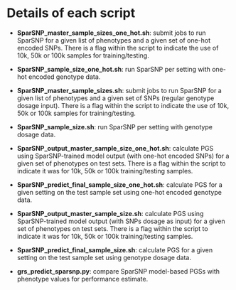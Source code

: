 # Details of each script

- **SparSNP_master_sample_sizes_one_hot.sh**: submit jobs to run SparSNP for a given list of phenotypes and a given set of one-hot encoded SNPs. There is a flag within the script to indicate the use of 10k, 50k or 100k samples for training/testing. 

- **SparSNP_sample_size_one_hot.sh**: run SparSNP per setting with one-hot encoded genotype data.

- **SparSNP_master_sample_sizes.sh**: submit jobs to run SparSNP for a given list of phenotypes and a given set of SNPs (regular genotype dosage input). There is a flag within the script to indicate the use of 10k, 50k or 100k samples for training/testing. 

- **SparSNP_sample_size.sh**: run SparSNP per setting with genotype dosage data.

- **SparSNP_output_master_sample_size_one_hot.sh**: calculate PGS using SparSNP-trained model output (with one-hot encoded SNPs) for a given set of phenotypes on test sets. There is a flag within the script to indicate it was for 10k, 50k or 100k training/testing samples. 

- **SparSNP_predict_final_sample_size_one_hot.sh**: calculate PGS for a given setting on the test sample set using one-hot encoded genotype data.

- **SparSNP_output_master_sample_size.sh**: calculate PGS using SparSNP-trained model output (with SNPs dosage as input) for a given set of phenotypes on test sets. There is a flag within the script to indicate it was for 10k, 50k or 100k training/testing samples. 

- **SparSNP_predict_final_sample_size.sh**: calculate PGS for a given setting on the test sample set using genotype dosage data.

- **grs_predict_sparsnp.py**: compare SparSNP model-based PGSs with phenotype values for performance estimate.

